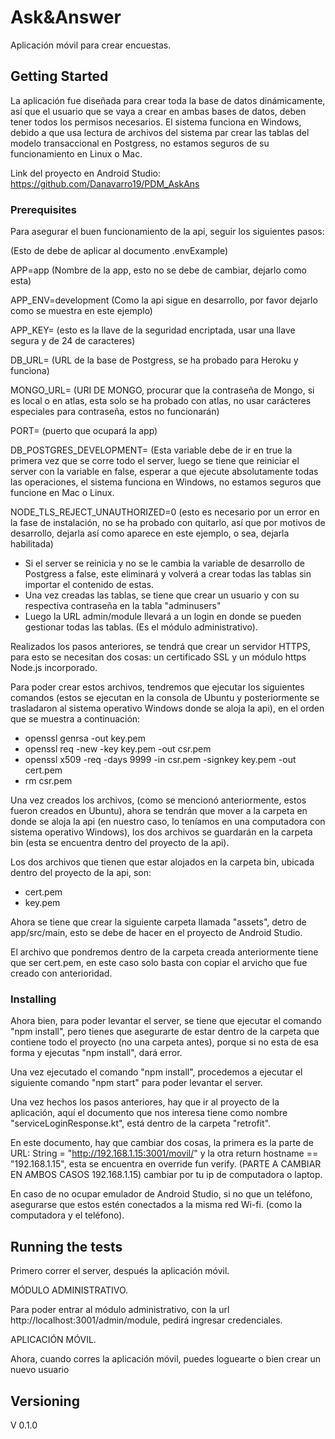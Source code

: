 # Ask&Answer

Aplicación móvil para crear encuestas.

## Getting Started

La aplicación fue diseñada para crear toda la base de datos dinámicamente, así que el usuario que se vaya a crear en ambas bases de datos, deben tener todos los permisos necesarios.
El sistema funciona en Windows, debido a que usa lectura de archivos del sistema par crear las tablas del modelo transaccional en Postgress, no estamos seguros de su funcionamiento 
en Linux o Mac.

Link del proyecto en Android Studio: https://github.com/Danavarro19/PDM_AskAns

### Prerequisites
Para asegurar el buen funcionamiento de la api, seguir los siguientes pasos:

(Esto de debe de aplicar al documento .envExample)

APP=app (Nombre de la app, esto no se debe de cambiar, dejarlo como esta)

APP_ENV=development (Como la api sigue en desarrollo, por favor dejarlo como se muestra en este ejemplo)

APP_KEY= (esto es la llave de la seguridad encriptada, usar una llave segura y de 24 de caracteres)

DB_URL= (URL de la base de Postgress, se ha probado para Heroku y funciona)

MONGO_URL= (URI DE MONGO, procurar que la contraseña de Mongo, si es local o en atlas, esta solo se ha probado con atlas, no usar carácteres especiales para contraseña, estos no funcionarán)

PORT= (puerto que ocupará la app)

DB_POSTGRES_DEVELOPMENT= (Esta variable debe de ir en true la primera vez que se corre todo el server, luego se tiene que reiniciar el server con la variable en false, 
esperar a que ejecute absolutamente todas las operaciones, el sistema funciona en Windows, no estamos seguros que funcione en Mac o Linux. 

NODE_TLS_REJECT_UNAUTHORIZED=0  (esto es necesario por un error en la fase de instalación, no se ha probado con quitarlo, así que por motivos de desarrollo, dejarla así como aparece
en este ejemplo, o sea, dejarla habilitada) 


- Si el server se reinicia y no se le cambia la variable de desarrollo de Postgress a false, este eliminará y volverá a crear todas las tablas sin importar el contenido de estas.
- Una vez creadas las tablas, se tiene que crear un usuario y con su respectiva contraseña en la tabla "adminusers"
- Luego la URL admin/module llevará a un login en donde se pueden gestionar todas las tablas. (Es el módulo administrativo).


Realizados los pasos anteriores, se tendrá que crear un servidor HTTPS, para esto se necesitan dos cosas:
un certificado SSL y un módulo https Node.js incorporado.

Para poder crear estos archivos, tendremos que ejecutar los siguientes comandos (estos se ejecutan en la consola de Ubuntu 
y posteriormente se trasladaron al sistema operativo Windows donde se aloja la api), en el orden que 
se muestra a continuación:

- openssl genrsa -out key.pem
- openssl req -new -key key.pem -out csr.pem
- openssl x509 -req -days 9999 -in csr.pem -signkey key.pem -out cert.pem
- rm csr.pem

Una vez creados los archivos, (como se mencionó anteriormente, estos fueron creados en Ubuntu), ahora se tendrán que mover 
a la carpeta en donde se aloja la api (en nuestro caso, lo teníamos en una computadora con sistema operativo Windows), los dos 
archivos se guardarán en la carpeta bin (esta se encuentra dentro del proyecto de la api).

Los dos archivos que tienen que estar alojados en la carpeta bin, ubicada dentro del proyecto de la api, son:
- cert.pem
- key.pem

Ahora se tiene que crear la siguiente carpeta llamada "assets", detro de app/src/main, esto se debe de hacer en el proyecto
de Android Studio.

El archivo que pondremos dentro de la carpeta creada anteriormente tiene que ser cert.pem, en este caso solo basta con copiar el arvicho 
que fue creado con anterioridad.


### Installing

Ahora bien, para poder levantar el server, se tiene que ejecutar el comando "npm install", pero tienes que asegurarte de estar 
dentro de la carpeta que contiene todo el proyecto (no una carpeta antes), porque si no esta de esa forma y ejecutas "npm install", dará error.

Una vez ejecutado el comando "npm install", procedemos a ejecutar el siguiente comando "npm start" para poder levantar el server. 

Una vez hechos los pasos anteriores, hay que ir al proyecto de la aplicación, aquí el documento que nos interesa tiene como nombre
"serviceLoginResponse.kt", está dentro de la carpeta "retrofit".

En este documento, hay que cambiar dos cosas, la primera es la parte de URL: String = "http://192.168.1.15:3001/movil/"  y la otra
return hostname == "192.168.1.15", esta se encuentra en override fun verify.
(PARTE A CAMBIAR EN AMBOS CASOS 192.168.1.15) cambiar por tu ip de computadora o laptop.

En caso de no ocupar emulador de Android Studio, si no que un teléfono, asegurarse que estos estén conectados a la misma red Wi-fi. 
(como la computadora y el teléfono).


## Running the tests

Primero correr el server, después la aplicación móvil.

MÓDULO ADMINISTRATIVO.

Para poder entrar al módulo administrativo, con la url http://localhost:3001/admin/module, pedirá ingresar credenciales.


APLICACIÓN MÓVIL.

Ahora, cuando corres la aplicación móvil, puedes loguearte o bien crear un nuevo usuario


## Versioning

V 0.1.0

